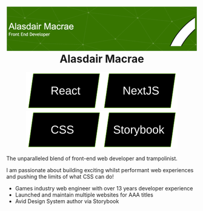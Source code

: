 <img src="./assets/banner.png" alt="Banner" style="object-fit: contain" />

<h1 style="margin: 0 auto;position: relative;text-align: center;width: fit-content;">Alasdair Macrae</h1>
<br />
<div align="center"><img src="./assets/tag-react.svg" alt="React" /><img src="./assets/tag-next.svg" alt="Next" /><img src="./assets/tag-css.svg" alt="CSS" /><img src="./assets/tag-storybook.svg" alt="Storybook" /></div>

The unparalleled blend of front-end web developer and trampolinist.

I am passionate about building exciting whilst performant web experiences and pushing the limits of what CSS can do!

<ul>
    <li>Games industry web engineer with over 13 years developer experience</li>
    <li>Launched and maintain multiple websites for AAA titles</li>
    <li>Avid Design System author via Storybook</li>
</ul>